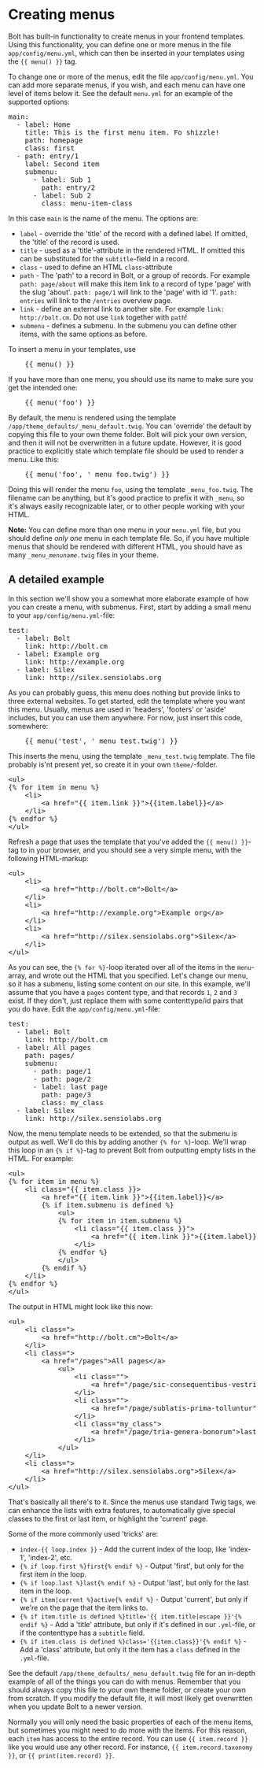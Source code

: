 Creating menus
==============

Bolt has built-in functionality to create menus in your frontend templates.
Using this functionality, you can define one or more menus in the file
`app/config/menu.yml`, which can then be inserted in your templates using the
`{{ menu() }}` tag.

To change one or more of the menus, edit the file `app/config/menu.yml`. You can
add more separate menus, if you wish, and each menu can have one level of items
below it. See the default `menu.yml` for an example of the supported options:


<pre class="brush: plain">
main:
  - label: Home
    title: This is the first menu item. Fo shizzle!
    path: homepage
    class: first
  - path: entry/1
    label: Second item
    submenu:
      - label: Sub 1
        path: entry/2
      - label: Sub 2
        class: menu-item-class
</pre>

In this case `main` is the name of the menu. The options are:

  - `label` - override the 'title' of the record with a defined label. If
    omitted, the 'title' of the record is used.
  - `title` - used as a 'title'-attribute in the rendered HTML. If omitted this
    can be substituted for the `subtitle`-field in a record.
  - `class` - used to define an HTML `class`-attribute
  - `path` - The 'path' to a record in Bolt, or a group of records. For example
    `path: page/about` will make this item link to a record of type 'page' with
    the slug 'about'. `path: page/1` will link to the 'page' with id '1'. `path:
    entries` will link to the `/entries` overview page.
  - `link` - define an external link to another site. For example `link:
    http://bolt.cm`. Do not use `link` together with `path`!
  - `submenu` - defines a submenu. In the submenu you can define other items,
    with the same options as before.



To insert a menu in your templates, use

<pre class="brush: html">
	{{ menu() }}
</pre>

If you have more than one menu, you should use its name to make sure you get the
intended one:

<pre class="brush: html">
	{{ menu('foo') }}
</pre>

By default, the menu is rendered using the template
`/app/theme_defaults/_menu_default.twig`. You can 'override' the default by
copying this file to your own theme folder. Bolt will pick your own version, and
then it will not be overwritten in a future update. However, it is good practice
to explicitly state which template file should be used to render a menu. Like
this:

<pre class="brush: html">
    {{ menu('foo', '_menu_foo.twig') }}
</pre>

Doing this will render the menu `foo`, using the template `_menu_foo.twig`. The
filename can be anything, but it's good practice to prefix it with `_menu`, so
it's always easily recognizable later, or to other people working with your
HTML.

<p class="note"><strong>Note:</strong> You can define more than one menu in your
<code>menu.yml</code> file, but you should define <em>only one</em> menu in each
template file. So, if you have multiple menus that should be rendered with
different HTML, you should have as many <code>_menu_<em>menuname</em>.twig</code> 
files in your theme.</p>


A detailed example
------------------

In this section we'll show you a somewhat more elaborate example of how you can
create a menu, with submenus. First, start by adding a small menu to your
`app/config/menu.yml`-file:

<pre class="brush: plain">
test:
  - label: Bolt
    link: http://bolt.cm
  - label: Example org
    link: http://example.org
  - label: Silex
    link: http://silex.sensiolabs.org
</pre>

As you can probably guess, this menu does nothing but provide links to three
external websites. To get started, edit the template where you want this menu.
Usually, menus are used in 'headers', 'footers' or 'aside' includes, but you can
use them anywhere. For now, just insert this code, somewhere:

<pre class="brush: html">
    {{ menu('test', '_menu_test.twig') }}
</pre>

This inserts the menu, using the template `_menu_test.twig` template. The file
probably is'nt present yet, so create it in your own `theme/`-folder.

<pre class="brush: html">
&lt;ul>
{% for item in menu %}
    &lt;li>
        &lt;a href="{{ item.link }}">{{item.label}}&lt;/a>
    &lt;/li>
{% endfor %}
&lt;/ul>
</pre>

Refresh a page that uses the template that you've added the `{{ menu() }}`-tag
to in your browser, and you should see a very simple menu, with the following
HTML-markup:

<pre class="brush: html">
&lt;ul>
    &lt;li>
        &lt;a href="http://bolt.cm">Bolt&lt;/a>
    &lt;/li>
    &lt;li>
        &lt;a href="http://example.org">Example org&lt;/a>
    &lt;/li>
    &lt;li>
        &lt;a href="http://silex.sensiolabs.org">Silex&lt;/a>
    &lt;/li>
&lt;/ul>
</pre>

As you can see, the `{% for %}`-loop iterated over all of the items in the
`menu`-array, and wrote out the HTML that you specified. Let's change our menu,
so it has a submenu, listing some content on our site. In this example, we'll
assume that you have a `pages` content type, and that records `1`, `2` and `3`
exist. If they don't, just replace them with some contenttype/id pairs that you
do have. Edit the `app/config/menu.yml`-file:

<pre class="brush: plain">
test:
  - label: Bolt
    link: http://bolt.cm
  - label: All pages
    path: pages/
    submenu:
      - path: page/1
      - path: page/2
      - label: last page
        path: page/3
        class: my_class
  - label: Silex
    link: http://silex.sensiolabs.org
</pre>


Now, the menu template needs to be extended, so that the submenu is output as
well. We'll do this by adding another `{% for %}`-loop. We'll wrap this loop in
an `{% if %}`-tag to prevent Bolt from outputting empty lists in the HTML. For
example:

<pre class="brush: html">
&lt;ul>
{% for item in menu %}
    &lt;li class="{{ item.class }}>
        &lt;a href="{{ item.link }}">{{item.label}}&lt;/a>
        {% if item.submenu is defined %}
            &lt;ul>
            {% for item in item.submenu %}
                &lt;li class="{{ item.class }}">
                    &lt;a href="{{ item.link }}">{{item.label}}&lt;/a>
                &lt;/li>
            {% endfor %}
            &lt;/ul>
        {% endif %}
    &lt;/li>
{% endfor %}
&lt;/ul>
</pre>

The output in HTML might look like this now:

<pre class="brush: html">
&lt;ul>
    &lt;li class=">
        &lt;a href="http://bolt.cm">Bolt&lt;/a>
    &lt;/li>
    &lt;li class=">
        &lt;a href="/pages">All pages&lt;/a>
            &lt;ul>
                &lt;li class="">
                    &lt;a href="/page/sic-consequentibus-vestris">Sic consequentibus vestris&lt;/a>
                &lt;/li>
                &lt;li class="">
                    &lt;a href="/page/sublatis-prima-tolluntur">Sublatis prima tolluntur&lt;/a>
                &lt;/li>
                &lt;li class="my_class">
                    &lt;a href="/page/tria-genera-bonorum">last page&lt;/a>
                &lt;/li>
            &lt;/ul>
    &lt;/li>
    &lt;li class=">
        &lt;a href="http://silex.sensiolabs.org">Silex&lt;/a>
    &lt;/li>
&lt;/ul>
</pre>

That's basically all there's to it. Since the menus use standard Twig tags, we
can enhance the lists with extra features, to automatically give special classes
to the first or last item, or highlight the 'current' page.

Some of the more commonly used 'tricks' are:

  - `index-{{ loop.index }}` - Add the current index of the loop, like
    'index-1', 'index-2', etc.
  - `{% if loop.first %}first{% endif %}` - Output 'first', but only for the
    first item in the loop.
  - `{% if loop.last %}last{% endif %}` - Output 'last', but only for the last
    item in the loop.
  - `{% if item|current %}active{% endif %}` - Output 'current', but only if
    we're on the page that the item links to.
  - `{% if item.title is defined %}title='{{ item.title|escape }}'{% endif %}` -
    Add a 'title' attribute, but only if it's defined in our `.yml`-file, or if
    the contenttype has a `subtitle` field.
  - `{% if item.class is defined %}class='{{item.class}}'{% endif %}` - Add a
    'class' attribute, but only it the item has a `class` defined in the
    `.yml`-file.

See the default `/app/theme_defaults/_menu_default.twig` file for an in-depth
example of all of the things you can do with menus. Remember that you should
always copy this file to your own theme folder, or create your own from scratch.
If you modify the default file, it will most likely get overwritten when you
update Bolt to a newer version.

Normally you will only need the basic properties of each of the menu items, but
sometimes you might need to do more with the items. For this reason, each `item`
has access to the entire record. You can use `{{ item.record }}` like you would
use any other record. For instance, `{{ item.record.taxonomy }}`, or `{{
print(item.record) }}`.
